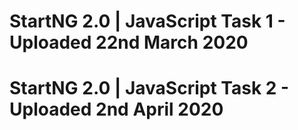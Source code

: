# StartNG 2.0 | JavaScript Task 1 - Uploaded 22nd March 2020

# StartNG 2.0 | JavaScript Task 2 - Uploaded 2nd April 2020
